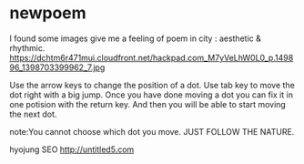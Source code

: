newpoem
=======
I found some images give me a feeling of poem in city : aesthetic & rhythmic.
https://dchtm6r471mui.cloudfront.net/hackpad.com_M7yVeLhW0L0_p.149896_1398703399962_7.jpg

Use the arrow keys to change the position of a dot.
Use tab key to move the dot right with a big jump.
Once you have done moving a dot you can fix it
in one potision with the return key.
And then you will be able to start moving the next dot.

note:You cannot choose which dot you move.
     JUST FOLLOW THE NATURE.
     
     
     
     
hyojung SEO
http://untitled5.com
